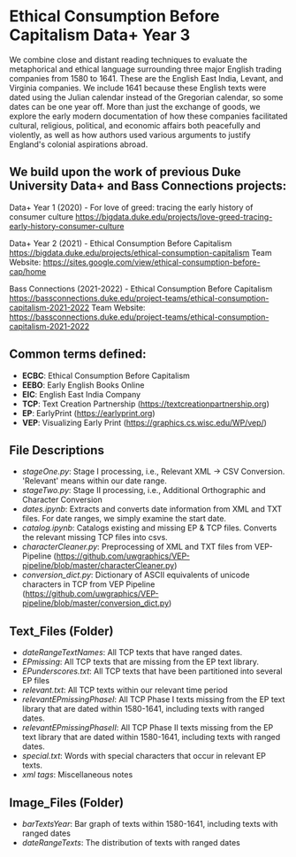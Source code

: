 # Ethical Consumption Before Capitalism Data+ Year 3

We combine close and distant reading techniques to evaluate the metaphorical and ethical language surrounding three major English trading companies from 1580 to 1641. These are the English East India, Levant, and Virginia companies. We include 1641 because these English texts were dated using the Julian calendar instead of the Gregorian calendar, so some dates can be one year off. More than just the exchange of goods, we explore the early modern documentation of how these companies facilitated cultural, religious, political, and economic affairs both peacefully and violently, as well as how authors used various arguments to justify England's colonial aspirations abroad. 

## We build upon the work of previous Duke University Data+ and Bass Connections projects:   

Data+ Year 1 (2020) - For love of greed: tracing the early history of consumer culture 
https://bigdata.duke.edu/projects/love-greed-tracing-early-history-consumer-culture 

Data+ Year 2 (2021) - Ethical Consumption Before Capitalism 
https://bigdata.duke.edu/projects/ethical-consumption-capitalism
    Team Website: https://sites.google.com/view/ethical-consumption-before-cap/home 

Bass Connections (2021-2022) - Ethical Consumption Before Capitalism
https://bassconnections.duke.edu/project-teams/ethical-consumption-capitalism-2021-2022
    Team Website: https://bassconnections.duke.edu/project-teams/ethical-consumption-capitalism-2021-2022 

## Common terms defined:
- **ECBC**: Ethical Consumption Before Capitalism
- **EEBO**: Early English Books Online
- **EIC**: English East India Company
- **TCP**: Text Creation Partnership (https://textcreationpartnership.org)
- **EP**: EarlyPrint (https://earlyprint.org)  
- **VEP**: Visualizing Early Print (https://graphics.cs.wisc.edu/WP/vep/)

## File Descriptions
- *stageOne.py*: Stage I processing, i.e., Relevant XML -> CSV Conversion. 'Relevant' means within our date range. 
- *stageTwo.py*: Stage II processing, i.e., Additional Orthographic and Character Conversion 
- *dates.ipynb*: Extracts and converts date information from XML and TXT files. For date ranges, we simply examine the start date.  
- *catalog.ipynb*: Catalogs existing and missing EP & TCP files. Converts the relevant missing TCP files into csvs. 
- *characterCleaner.py*: Preprocessing of XML and TXT files from VEP-Pipeline (https://github.com/uwgraphics/VEP-pipeline/blob/master/characterCleaner.py)
- *conversion_dict.py*: Dictionary of ASCII equivalents of unicode characters in TCP from VEP Pipeline (https://github.com/uwgraphics/VEP-pipeline/blob/master/conversion_dict.py)

## Text_Files (Folder)
- *dateRangeTextNames*: All TCP texts that have ranged dates. 
- *EPmissing*: All TCP texts that are missing from the EP text library. 
- *EPunderscores.txt*: All TCP texts that have been partitioned into several EP files 
- *relevant.txt*: All TCP texts within our relevant time period 
- *relevantEPmissingPhaseI*: All TCP Phase I texts missing from the EP text library that are dated within 1580-1641, including texts with ranged dates. 
- *relevantEPmissingPhaseII*: All TCP Phase II texts missing from the EP text library that are dated within 1580-1641, including texts with ranged dates. 
- *special.txt*: Words with special characters that occur in relevant EP texts. 
- *xml tags*: Miscellaneous notes 

## Image_Files (Folder)
- *barTextsYear*: Bar graph of texts within 1580-1641, including texts with ranged dates 
- *dateRangeTexts*: The distribution of texts with ranged dates 
